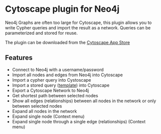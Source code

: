 # Cytoscape plugin for Neo4j

Neo4j Graphs are often too large for Cytoscape, this plugin allows you to write Cypher queries and import the result as a network. 
Queries can be parameterized and stored for reuse.  

The plugin can be downloaded from the [Cytoscape App Store](http://apps.cytoscape.org/apps/cytoscapeneo4jplugin)

## Features
- Connect to Neo4j with a username/password
- Import all nodes and edges from Neo4j into Cytoscape
- Import a cypher query into Cystoscape
- Import a stored query ([template](doc/template.md)) into Cytoscape
- Export a Cytoscape Network to Neo4j
- Get shortest path between selected nodes
- Show all edges (relationships) between all nodes in the network or only between selected nodes
- Expand all nodes in the network
- Expand single node (Context menu)
- Expand single node through a single edge (relationships) (Context menu)